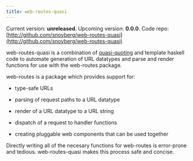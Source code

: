 ```yaml
---
title: web-routes-quasi
---
```

Current version: **unreleased**. Upcoming version: **0.0.0**. Code repo: [http://github.com/snoyberg/web-routes-quasi](http://github.com/snoyberg/web-routes-quasi)

web-routes-quasi is a combination of [quasi-quoting](http://www.haskell.org/haskellwiki/Quasiquotation) and template haskell code to automate generation of URL datatypes and parse and render functions for use with the web-routes package.

web-routes is a package which provides support for:

* type-safe URLs

* parsing of request paths to a URL datatype

* render of a URL datatype to a URL string

* dispatch of a request to handler functions

* creating pluggable web components that can be used together

Directly writing all of the necesary functions for web-routes is error-prone and tedious. web-routes-quasi makes this process safe and concise.
